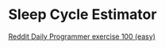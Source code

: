 Sleep Cycle Estimator
======
[Reddit Daily Programmer exercise 100 (easy)](http://www.reddit.com/r/dailyprogrammer/comments/106go0/9202012_challenge_100_easy_sleep_cycle_estimator/)